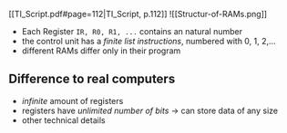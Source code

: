[[TI_Script.pdf#page=112|TI_Script, p.112]]
![[Structur-of-RAMs.png]]
- Each Register `IR, R0, R1, ...` contains an natural number
- the control unit has a *finite list instructions*, numbered with 0, 1, 2,...
- different RAMs differ only in their program

## Difference to real computers
- *infinite* amount of registers
- registers have *unlimited number of bits* -> can store data of any size
- other technical details
